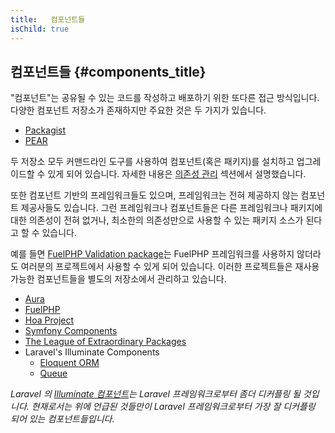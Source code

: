 ```yaml
---
title:   컴포넌트들 
isChild: true
---
```


## 컴포넌트들 {#components_title}

"컴포넌트"는 공유될 수 있는 코드를 작성하고 배포하기 위한 또다른 접근 방식입니다. 다양한 컴포넌트 저장소가 존재하지만 주요한 것은 두 가지가 있습니다.

* [Packagist](#composer_and_packagist)
* [PEAR](#pear)

두 저장소 모두 커맨드라인 도구를 사용하여 컴포넌트(혹은 패키지)를 설치하고 업그레이드할 수 있게 되어 있습니다. 자세한 내용은 [의존성 관리][dm] 섹션에서 설명했습니다.

또한 컴포넌트 기반의 프레임워크들도 있으며, 프레임워크는 전혀 제공하지 않는 컴포넌트 제공사들도 있습니다.
그런 프레임워크나 컴포넌트들은 다른 프레임워크나 패키지에 대한 의존성이 전혀 없거나, 최소한의 
의존성만으로 사용할 수 있는 패키지 소스가 된다고 할 수 있습니다.

예를 들면 [FuelPHP Validation package][fuelval]는 FuelPHP 프레임워크를 사용하지 않더라도 여러분의 프로젝트에서 사용할 수 있게 되어 있습니다. 이러한 프로젝트들은 재사용 가능한 컴포넌트들을 별도의 저장소에서 관리하고 있습니다.

  [dm]: #의존성_관리
  [fuelval]: https://github.com/fuelphp/validation

* [Aura](http://auraphp.github.com/)
* [FuelPHP](https://github.com/fuelphp)
* [Hoa Project](https://github.com/hoaproject)
* [Symfony Components](http://symfony.com/doc/current/components/index.html)
* [The League of Extraordinary Packages](http://thephpleague.com/)
* Laravel's Illuminate Components
    * [Eloquent ORM](https://github.com/illuminate/database)
    * [Queue](https://github.com/illuminate/queue)

_Laravel 의 [Illuminate 컴포넌트](https://github.com/illuminate)는 
Laravel 프레임워크로부터 좀더 디커플링 될 것입니다. 현재로서는 위에 언급된 것들만이 Laravel 
프레임워크로부터 가장 잘 디커플링 되어 있는 컴포넌트들입니다._
